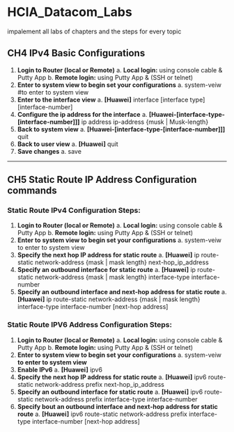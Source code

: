 # HCIA_Datacom_Labs
impalement all labs  of chapters and the steps for every topic  

  ## CH4 IPv4 Basic Configurations
  1. **Login to Router (local or Remote)**
   a. **Local login:** using console cable & Putty App
   b. **Remote login:** using Putty App & (SSH  or telnet)
  2. **Enter to system view to begin set your configurations** 
   a. **<Huawei>** system-veiw  #to enter to system view
  3. **Enter to the interface view** 
   a. **[Huawei]** interface [interface type] [interface-number]
  4. **Configure the ip address for the interface**
   a. **[Huawei-[interface-type-[interface-number]]]** ip address ip-address {musk | Musk-length}
  5. **Back to system view** 
   a. **[Huawei-[interface-type-[interface-number]]]** quit
  6. **Back to user view**
   a. **[Huawei]** quit
  7. **Save changes**
   a. **<Huawei>** save
______________________________________________________________________________________________________________________________________________________________________________  
  
  ## CH5 Static Route IP Address Configuration commands
  ### Static Route IPv4 Configuration Steps:
  1. **Login to Router (local or Remote)**
   a. **Local login:** using console cable & Putty App
   b. **Remote login:** using Putty App & (SSH  or telnet)
  2. **Enter to system view to begin set your configurations** 
   a. **<Huawei>** system-veiw  to enter to system view
  3. **Specify the next hop IP address for static route**
   a. **[Huawei]** ip route-static network-address {mask | mask length} next-hop_ip_address
  4. **Specify an outbound interface for static route**
    a. **[Huawei]** ip route-static network-address {mask | mask length} interface-type interface-number
  5. **Specify an outbound interface and next-hop address for static route**
    a. **[Huawei]** ip route-static network-address {mask | mask length}  interface-type interface-number [next-hop address]
     
  ### Static Route IPV6 Address Configuration Steps:
  1. **Login to Router (local or Remote)**
   a. **Local login:** using console cable & Putty App
   b. **Remote login:** using Putty App & (SSH  or telnet)
  2. **Enter to system view to begin set your configurations** 
   a. **<Huawei>** system-veiw  __to enter to system view__
  3. **Enable IPv6**
   a. **[Huawei]** ipv6
  4. **Specify the next hop IP address for static route**
   a. **[Huawei]** ipv6 route-static network-address prefix next-hop_ip_address
  5. **Specify an outbound interface for static route**
   a. **[Huawei]** ipv6 route-static network-address prefix interface-type interface-number
  6. **Specify bout an outbound interface and next-hop address for static route**
   a. **[Huawei]** ipv6 route-static network-address prefix  interface-type interface-number [next-hop address]
